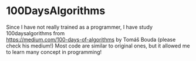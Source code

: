 # 100DaysAlgorithms

Since I have not really trained as a programmer, I have study 100daysalgorithms from  
https://medium.com/100-days-of-algorithms by Tomáš Bouda (please check his medium!)
Most code are similar to original ones, but it allowed me to learn many concept in programming!

